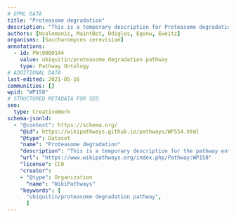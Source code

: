 ```yaml
---
# GPML DATA
title: "Proteasome degradation"
description: "This is a temporary description for Proteasome degradation"
authors: [Nsalomonis, MaintBot, Ddigles, Egonw, Eweitz]
organisms: [Saccharomyces cerevisiae]
annotations:
  - id: PW:0000144
    value: ubiquitin/proteasome degradation pathway
    type: Pathway Ontology
# ADDITIONAL DATA
last-edited: 2021-05-16
communities: []
wpid: "WP158"
# STRUCTURED METADATA FOR SEO
seo:
  type: CreativeWork
schema-jsonld:
  - "@context": https://schema.org/
    "@id": https://wikipathways.github.io/pathways/WP554.html
    "@type": Dataset
    "name": "Proteasome degradation"
    "description": "This is a temporary description for the pathway entitled: Proteasome degradation"
    "url": "https://www.wikipathways.org/index.php/Pathway:WP158"
    "license": CC0
    "creator":
    - "@type": Organization
      "name": "WikiPathways"
    "keywords": [
      "ubiquitin/proteasome degradation pathway",
      ]
---
```

